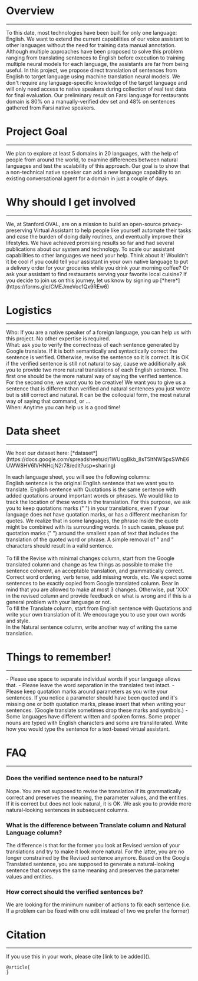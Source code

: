 # Overview
<hr>
To this date, most technologies have been built for only one language: English. We want to extend the current capabilities of our voice assistant to other languages without the need for training data manual annotation. Although multiple approaches have been proposed to solve this problem ranging from translating sentences to English before execution to training multiple neural models for each language, the assistants are far from being useful. In this project, we propose direct translation of sentences from English to target language using machine translation neural models. We don't require any language-specific knowledge of the target language and will only need access to native speakers during collection of real test data for final evaluation. Our preliminary result on Farsi language for restaurants domain is 80% on a manually-verified dev set and 48% on sentences gathered from Farsi native speakers.


# Project Goal
<hr>
We plan to explore at least 5 domains in 20 languages, with the help of people from around the world, to examine differences between natural languages and test the scalability of this approach. Our goal is to show that a non-technical native speaker can add a new language capability to an existing conversational agent for a domain in just a couple of days.

# Why should I get involved
<hr>
We, at Stanford OVAL, are on a mission to build an open-source privacy-preserving Virtual Assistant to help people like yourself automate their tasks and ease the burden of doing daily routines, and eventually improve their lifestyles. We have achieved promising results so far and had several publications about our system and technology. To scale our assistant capabilities to other languages we need your help. Think about it! Wouldn't it be cool if you could tell your assistant in your own native language to put a delivery order for your groceries while you drink your morning coffee?
Or ask your assistant to find restaurants serving your favorite local cuisine? 
If you decide to join us on this journey, let us know by signing up [*here*](https://forms.gle/CMEJmeVoc1Qx9REw6)


# Logistics
<hr>
Who: If you are a native speaker of a foreign language, you can help us with this project. No other expertise is required. <br>
What: ask you to verify the correctness of each sentence generated by Google translate. If it is both semantically and syntactically correct the sentence is verified. Otherwise, revise the sentence so it is correct. It is OK if the verified sentence is still not natural to say, cause we additionally ask you to provide two more natural translations of each English sentence. The first one should be the more natural way of saying the verified sentence. For the second one, we want you to be creative! We want you to give us a sentence that is different than verified and natural sentences you just wrote but is still correct and natural. It can be the colloquial form, the most natural way of saying that command, or ... <br>
When: Anytime you can help us is a good time! 


# Data sheet
<hr>
We host our dataset here: [*dataset*](https://docs.google.com/spreadsheets/d/1WUqgBkb_8sT5ItNWSpsSWhE6UWW8HV6lVHNHcjN2r78/edit?usp=sharing)

In each language sheet, you will see the following columns:                                            
English sentence is the original English sentence that we want you to translate. English sentence with Quotations is the same sentence with added quotations around important words or phrases. We would like to track the location of these words in the translation. For this purpose, we ask you to keep quotations marks (" ") in your translations, even if your language does not have quotation marks, or has a different mechanism for quotes. We realize that in some languages, the phrase inside the quote might be combined with its surrounding words. In such cases, please put quotation marks (" ") around the smallest span of text that includes the translation of the quoted word or phrase. A simple removal of " and " characters should result in a valid sentence.<br>                        
To fill the Revise with minimal changes column, start from the Google translated column and change as few things as possible to make the sentence coherent, an acceptable translation, and grammatically correct. Correct word ordering, verb tense, add missing words, etc. We expect some sentences to be exactly copied from Google translated column. Bear in mind that you are allowed to make at most 3 changes. Otherwise, put 'XXX' in the revised column and provide feedback on what is wrong and if this is a general problem with your language or not.                                                
To fill the Translate column, start from English sentence with Quotations and write your own translation of it. We encourage you to use your own words and style.                                            
In the Natural sentence column, write another way of writing the same translation.                            



# Things to remember!
<hr>
- Please use space to separate individual words if your language allows that.                                 
- Please leave the word separation in the translated text intact.                                
- Please keep quotation marks around parameters as you write your sentences. If you notice a parameter should have been quoted and it's missing one or both quotation marks, please insert that when writing your sentences. (Google translate sometimes drop these marks and symbols.)                 
- Some languages have different written and spoken forms. Some proper nouns are typed with English characters and some are transliterated. Write how you would type the sentence for a text-based virtual assistant.
            

# FAQ
<hr>

### Does the verified sentence need to be natural?
Nope. You are not supposed to revise the translation if its grammatically correct and preserves the meaning, the parameter values, and the entities. If it is correct but does not look natural, it is OK. We ask you to provide more natural-looking sentences in subsequent columns. 

### What is the difference between Translate column and Natural Language column?
The difference is that for the former you look at Revised version of your translations and try to make it look more natural. For the latter, you are no longer constrained by the Revised sentence anymore. Based on the Google Translated sentence, you are supposed to generate a natural-looking sentence that conveys the same meaning and preserves the parameter values and entities.

### How correct should the verified sentences be?
We are looking for the minimum number of actions to fix each sentence (i.e. If a problem can be fixed with one edit instead of two we prefer the former)


# Citation
<hr>
If you use this in your work, please cite [link to be added]().

```
@article{
}
```
